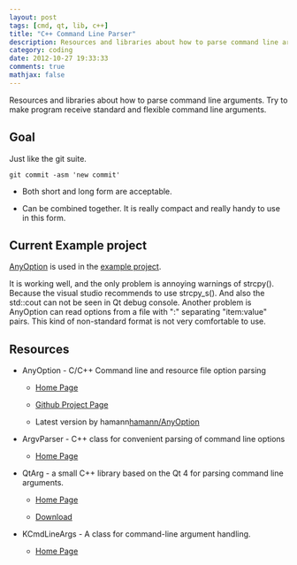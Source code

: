 ```yaml
---
layout: post
tags: [cmd, qt, lib, c++]
title: "C++ Command Line Parser"
description: Resources and libraries about how to parse command line arguments. Try to make program receive standard and flexible command line arguments.
category: coding
date: 2012-10-27 19:33:33
comments: true
mathjax: false
---
```


Resources and libraries about how to parse command line arguments. Try to make program receive standard and flexible command line arguments.

<!--more-->

## Goal

Just like the git suite.

    git commit -asm 'new commit'    

+ Both short and long form are acceptable.    

+ Can be combined together. It is really compact and really handy to use in this form.    

## Current Example project

[AnyOption](http://www.hackorama.com/anyoption/) is used in the [example project](https://github.com/quxiaofeng/dks_software).

It is working well, and the only problem is annoying warnings of strcpy(). Because the visual studio recommends to use strcpy_s(). And also the std::cout can not be seen in Qt debug console.
Another problem is AnyOption can read options from a file with ":" separating "item:value" pairs. This kind of non-standard format is not very comfortable to use.

## Resources

+ AnyOption - C/C++ Command line and resource file option parsing   
 
  - [Home Page](http://www.hackorama.com/anyoption/)    

  - [Github Project Page](https://github.com/hackorama/AnyOption/)    

  - Latest version by hamann[hamann/AnyOption](https://github.com/hamann/AnyOption)    

+ ArgvParser - C++ class for convenient parsing of command line options  
  
  - [Home Page](http://mih.voxindeserto.de/argvparser.html)    

+ QtArg - a small C++ library based on the Qt 4 for parsing command line arguments.    

  - [Home Page](http://code.google.com/p/qtargparser/)    

  - [Download](http://qtargparser.googlecode.com/files/QtArg-1.2.1-src.zip)   
   
+ KCmdLineArgs - A class for command-line argument handling.  
  
  - [Home Page](http://api.kde.org/4.x-api/kdelibs-apidocs/kdecore/html/classKCmdLineArgs.html)    

